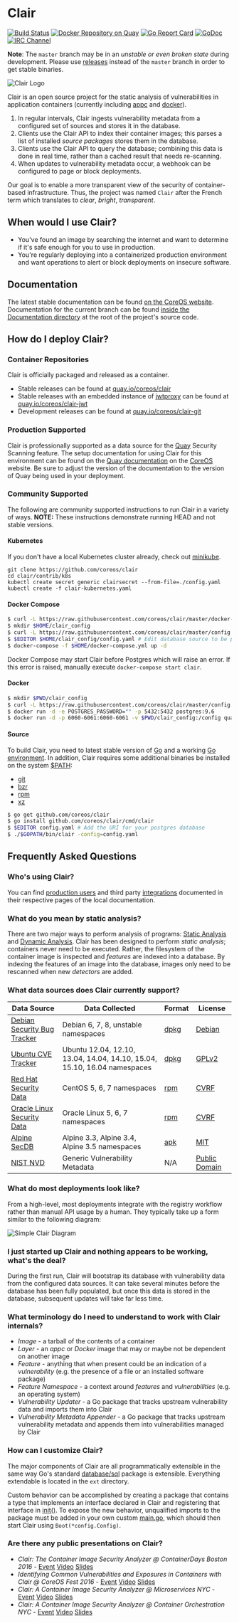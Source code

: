 # Clair

[![Build Status](https://api.travis-ci.org/coreos/clair.svg?branch=master "Build Status")](https://travis-ci.org/coreos/clair)
[![Docker Repository on Quay](https://quay.io/repository/coreos/clair/status "Docker Repository on Quay")](https://quay.io/repository/coreos/clair)
[![Go Report Card](https://goreportcard.com/badge/coreos/clair "Go Report Card")](https://goreportcard.com/report/coreos/clair)
[![GoDoc](https://godoc.org/github.com/coreos/clair?status.svg "GoDoc")](https://godoc.org/github.com/coreos/clair)
[![IRC Channel](https://img.shields.io/badge/freenode-%23clair-blue.svg "IRC Channel")](http://webchat.freenode.net/?channels=clair)

**Note**: The `master` branch may be in an *unstable or even broken state* during development.
Please use [releases] instead of the `master` branch in order to get stable binaries.

![Clair Logo](https://cloud.githubusercontent.com/assets/343539/21630811/c5081e5c-d202-11e6-92eb-919d5999c77a.png)

Clair is an open source project for the static analysis of vulnerabilities in application containers (currently including [appc] and [docker]).

1. In regular intervals, Clair ingests vulnerability metadata from a configured set of sources and stores it in the database.
2. Clients use the Clair API to index their container images; this parses a list of installed _source packages_ stores them in the database.
3. Clients use the Clair API to query the database; combining this data is done in real time, rather than a cached result that needs re-scanning.
4. When updates to vulnerability metadata occur, a webhook can be configured to page or block deployments.

Our goal is to enable a more transparent view of the security of container-based infrastructure.
Thus, the project was named `Clair` after the French term which translates to *clear*, *bright*, *transparent*.

[appc]: https://github.com/appc/spec
[docker]: https://github.com/docker/docker/blob/master/image/spec/v1.2.md
[extended programmatically]: #customization
[releases]: https://github.com/coreos/clair/releases

## When would I use Clair?

* You've found an image by searching the internet and want to determine if it's safe enough for you to use in production.
* You're regularly deploying into a containerized production environment and want operations to alert or block deployments on insecure software.

## Documentation

The latest stable documentation can be found [on the CoreOS website].
Documentation for the current branch can be found [inside the Documentation directory][docs-dir] at the root of the project's source code.

[on the CoreOS website]: https://coreos.com/clair/docs/latest/
[docs-dir]: /Documentation

## How do I deploy Clair?

### Container Repositories

Clair is officially packaged and released as a container.

* Stable releases can be found at [quay.io/coreos/clair]
* Stable releases with an embedded instance of [jwtproxy] can be found at [quay.io/coreos/clair-jwt]
* Development releases can be found at [quay.io/coreos/clair-git]

[quay.io/coreos/clair]: https://quay.io/repository/coreos/clair
[jwtproxy]: https://github.com/coreos/jwtproxy
[quay.io/coreos/clair-jwt]: https://quay.io/repository/coreos/clair-jwt
[quay.io/coreos/clair-git]: https://quay.io/repository/coreos/clair-git

### Production Supported

Clair is professionally supported as a data source for the [Quay] Security Scanning feature.
The setup documentation for using Clair for this environment can be found on the [Quay documentation] on the [CoreOS] website.
Be sure to adjust the version of the documentation to the version of Quay being used in your deployment.

[Quay]: https://quay.io
[Quay documentation]: https://coreos.com/quay-enterprise/docs/latest/clair.html
[CoreOS]: https://coreos.com

### Community Supported

The following are community supported instructions to run Clair in a variety of ways.
**NOTE:** These instructions demonstrate running HEAD and not stable versions.

#### Kubernetes

If you don't have a local Kubernetes cluster already, check out [minikube].

[minikube]: https://github.com/kubernetes/minikube

```
git clone https://github.com/coreos/clair
cd clair/contrib/k8s
kubectl create secret generic clairsecret --from-file=./config.yaml
kubectl create -f clair-kubernetes.yaml
```

#### Docker Compose

```sh
$ curl -L https://raw.githubusercontent.com/coreos/clair/master/docker-compose.yml -o $HOME/docker-compose.yml
$ mkdir $HOME/clair_config
$ curl -L https://raw.githubusercontent.com/coreos/clair/master/config.example.yaml -o $HOME/clair_config/config.yaml
$ $EDITOR $HOME/clair_config/config.yaml # Edit database source to be postgresql://postgres:password@postgres:5432?sslmode=disable
$ docker-compose -f $HOME/docker-compose.yml up -d
```

Docker Compose may start Clair before Postgres which will raise an error.
If this error is raised, manually execute `docker-compose start clair`.

#### Docker

```sh
$ mkdir $PWD/clair_config
$ curl -L https://raw.githubusercontent.com/coreos/clair/master/config.example.yaml -o $PWD/clair_config/config.yaml
$ docker run -d -e POSTGRES_PASSWORD="" -p 5432:5432 postgres:9.6
$ docker run -d -p 6060-6061:6060-6061 -v $PWD/clair_config:/config quay.io/coreos/clair-git:latest -config=/config/config.yaml
```

#### Source

To build Clair, you need to latest stable version of [Go] and a working [Go environment].
In addition, Clair requires some additional binaries be installed on the system [$PATH]:

* [git]
* [bzr]
* [rpm]
* [xz]

[Go]: https://github.com/golang/go/releases
[Go environment]: https://golang.org/doc/code.html
[git]: https://git-scm.com
[bzr]: http://bazaar.canonical.com/en
[rpm]: http://www.rpm.org
[xz]: http://tukaani.org/xz
[$PATH]: https://en.wikipedia.org/wiki/PATH_(variable)

```sh
$ go get github.com/coreos/clair
$ go install github.com/coreos/clair/cmd/clair
$ $EDITOR config.yaml # Add the URI for your postgres database
$ ./$GOPATH/bin/clair -config=config.yaml
```

## Frequently Asked Questions

### Who's using Clair?

You can find [production users] and third party [integrations] documented in their respective pages of the local documentation.

[production users]: https://github.com/coreos/clair/blob/master/Documentation/production-users.md
[integrations]: https://github.com/coreos/clair/blob/master/Documentation/integrations.md

### What do you mean by static analysis?

There are two major ways to perform analysis of programs: [Static Analysis] and [Dynamic Analysis].
Clair has been designed to perform *static analysis*; containers never need to be executed.
Rather, the filesystem of the container image is inspected and *features* are indexed into a database.
By indexing the features of an image into the database, images only need to be rescanned when new *detectors* are added.

[Static Analysis]: https://en.wikipedia.org/wiki/Static_program_analysis
[Dynamic Analysis]: https://en.wikipedia.org/wiki/Dynamic_program_analysis

### What data sources does Clair currently support?

| Data Source                   | Data Collected                                                           | Format | License         |
|-------------------------------|--------------------------------------------------------------------------|--------|-----------------|
| [Debian Security Bug Tracker] | Debian 6, 7, 8, unstable namespaces                                      | [dpkg] | [Debian]        |
| [Ubuntu CVE Tracker]          | Ubuntu 12.04, 12.10, 13.04, 14.04, 14.10, 15.04, 15.10, 16.04 namespaces | [dpkg] | [GPLv2]         |
| [Red Hat Security Data]       | CentOS 5, 6, 7 namespaces                                                | [rpm]  | [CVRF]          |
| [Oracle Linux Security Data]  | Oracle Linux 5, 6, 7 namespaces                                          | [rpm]  | [CVRF]          |
| [Alpine SecDB]                | Alpine 3.3, Alpine 3.4, Alpine 3.5 namespaces                            | [apk]  | [MIT]           |
| [NIST NVD]                    | Generic Vulnerability Metadata                                           | N/A    | [Public Domain] |

[Debian Security Bug Tracker]: https://security-tracker.debian.org/tracker
[Ubuntu CVE Tracker]: https://launchpad.net/ubuntu-cve-tracker
[Red Hat Security Data]: https://www.redhat.com/security/data/metrics
[Oracle Linux Security Data]: https://linux.oracle.com/security/
[NIST NVD]: https://nvd.nist.gov
[dpkg]: https://en.wikipedia.org/wiki/dpkg
[rpm]: http://www.rpm.org
[Debian]: https://www.debian.org/license
[GPLv2]: https://www.gnu.org/licenses/old-licenses/gpl-2.0.en.html
[CVRF]: http://www.icasi.org/cvrf-licensing/
[Public Domain]: https://nvd.nist.gov/faq
[Alpine SecDB]: http://git.alpinelinux.org/cgit/alpine-secdb/
[apk]: http://git.alpinelinux.org/cgit/apk-tools/
[MIT]: https://gist.github.com/jzelinskie/6da1e2da728424d88518be2adbd76979

### What do most deployments look like?

From a high-level, most deployments integrate with the registry workflow rather than manual API usage by a human.
They typically take up a form similar to the following diagram:

![Simple Clair Diagram](https://cloud.githubusercontent.com/assets/343539/21630809/c1adfbd2-d202-11e6-9dfe-9024139d0a28.png)

### I just started up Clair and nothing appears to be working, what's the deal?

During the first run, Clair will bootstrap its database with vulnerability data from the configured data sources.
It can take several minutes before the database has been fully populated, but once this data is stored in the database, subsequent updates will take far less time.

### What terminology do I need to understand to work with Clair internals?

- *Image* - a tarball of the contents of a container
- *Layer* - an *appc* or *Docker* image that may or maybe not be dependent on another image
- *Feature* - anything that when present could be an indication of a *vulnerability* (e.g. the presence of a file or an installed software package)
- *Feature Namespace* - a context around *features* and *vulnerabilities* (e.g. an operating system)
- *Vulnerability Updater* - a Go package that tracks upstream vulnerability data and imports them into Clair
- *Vulnerability Metadata Appender* - a Go package that tracks upstream vulnerability metadata and appends them into vulnerabilities managed by Clair

### How can I customize Clair?

The major components of Clair are all programmatically extensible in the same way Go's standard [database/sql] package is extensible.
Everything extendable is located in the `ext` directory.

Custom behavior can be accomplished by creating a package that contains a type that implements an interface declared in Clair and registering that interface in [init()].
To expose the new behavior, unqualified imports to the package must be added in your own custom [main.go], which should then start Clair using `Boot(*config.Config)`.

[database/sql]: https://godoc.org/database/sql
[init()]: https://golang.org/doc/effective_go.html#init
[main.go]: https://github.com/coreos/clair/blob/master/cmd/clair/main.go

### Are there any public presentations on Clair?

- _Clair: The Container Image Security Analyzer @ ContainerDays Boston 2016_ - [Event](http://dynamicinfradays.org/events/2016-boston/) [Video](https://www.youtube.com/watch?v=Kri67PtPv6s) [Slides](https://docs.google.com/presentation/d/1ExQGZs-pQ56TpW_ifcUl2l_ml87fpCMY6-wdug87OFU)
- _Identifying Common Vulnerabilities and Exposures in Containers with Clair @ CoreOS Fest 2016_ - [Event](https://coreos.com/fest/) [Video](https://www.youtube.com/watch?v=YDCa51BK2q0) [Slides](https://docs.google.com/presentation/d/1pHSI_5LcjnZzZBPiL1cFTZ4LvhzKtzh86eE010XWNLY)
- _Clair: A Container Image Security Analyzer @  Microservices NYC_ - [Event](https://www.meetup.com/Microservices-NYC/events/230023492/) [Video](https://www.youtube.com/watch?v=ynwKi2yhIX4) [Slides](https://docs.google.com/presentation/d/1ly9wQKQIlI7rlb0JNU1_P-rPDHU4xdRCCM3rxOdjcgc)
- _Clair: A Container Image Security Analyzer @ Container Orchestration NYC_ - [Event](https://www.meetup.com/Container-Orchestration-NYC/events/229779466/) [Video](https://www.youtube.com/watch?v=wTfCOUDNV_M) [Slides](https://docs.google.com/presentation/d/1ly9wQKQIlI7rlb0JNU1_P-rPDHU4xdRCCM3rxOdjcgc)
